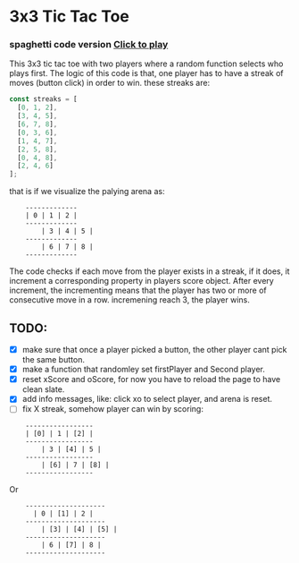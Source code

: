 # 3x3 Tic Tac Toe

### spaghetti code version [Click to play](https://3afia.github.io/tictactoe-3afia/)

This 3x3 tic tac toe with two players where a random function selects who plays first.
The logic of this code is that, one player has to have a streak of moves (button click) in order to win. these streaks are:

```javascript
const streaks = [
  [0, 1, 2],
  [3, 4, 5],
  [6, 7, 8],
  [0, 3, 6],
  [1, 4, 7],
  [2, 5, 8],
  [0, 4, 8],
  [2, 4, 6]
];
```

that is if we visualize the palying arena as:

```
	-------------
	| 0 | 1 | 2 |
	-------------
    	| 3 | 4 | 5 |
	-------------
        | 6 | 7 | 8 |
	-------------
```

The code checks if each move from the player exists in a streak, if it does, it increment a corresponding property in players score object. After every increment, the incrementing means that the player has two or more of consecutive move in a row. incremening reach 3, the player wins.

## TODO:

- [x] make sure that once a player picked a button, the other player cant pick the same button.
- [x] make a function that randomley set firstPlayer and Second player.
- [x] reset xScore and oScore, for now you have to reload the page to have clean slate.
- [x] add info messages, like: click xo to select player, and arena is reset.
- [ ] fix X streak, somehow player can win by scoring:

```
	-----------------
	| [0] | 1 | [2] |
	-----------------
    	| 3 | [4] | 5 |
	-----------------
    	| [6] | 7 | [8] |
	-----------------
```

Or

```
	--------------------
	  | 0 | [1] | 2 |
	--------------------
	 	| [3] | [4] | [5] |
	--------------------
      	| 6 | [7] | 8 |
	--------------------
```
